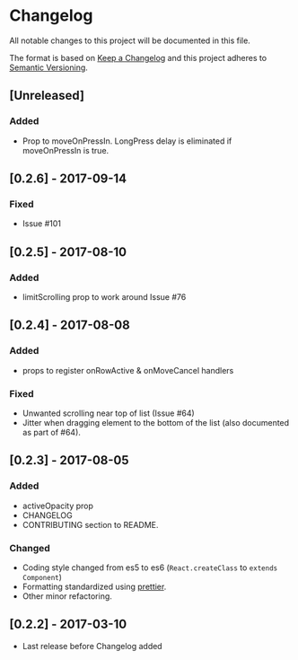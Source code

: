 # Changelog
All notable changes to this project will be documented in this file.

The format is based on [Keep a Changelog](http://keepachangelog.com/en/1.0.0/)
and this project adheres to [Semantic Versioning](http://semver.org/spec/v2.0.0.html).


## [Unreleased]
### Added
- Prop to moveOnPressIn. LongPress delay is eliminated if moveOnPressIn is true.

## [0.2.6] - 2017-09-14
### Fixed
- Issue #101

## [0.2.5] - 2017-08-10
### Added
- limitScrolling prop to work around Issue #76

## [0.2.4] - 2017-08-08
### Added
- props to register onRowActive & onMoveCancel handlers

### Fixed
- Unwanted scrolling near top of list (Issue #64)
- Jitter when dragging element to the bottom of the list (also documented as part of #64).

## [0.2.3] - 2017-08-05
### Added
- activeOpacity prop
- CHANGELOG
- CONTRIBUTING section to README.

### Changed
- Coding style changed from es5 to es6 (`React.createClass` to `extends Component`)
- Formatting standardized using [prettier](http://jlongster.com/A-Prettier-Formatter).
- Other minor refactoring.


## [0.2.2] - 2017-03-10

- Last release before Changelog added
